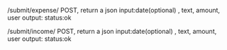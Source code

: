 /submit/expense/
    POST, return a json
    input:date(optional) , text, amount, user
    output: status:ok
    
/submit/income/
    POST, return a json
    input:date(optional) , text, amount, user
    output: status:ok    